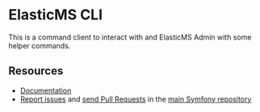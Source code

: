 # ElasticMS CLI

This is a command client to interact with and ElasticMS Admin with some helper commands.

Resources
---------

* [Documentation](https://ems-project.github.io/#/elasticms-cli/index)
* [Report issues](https://github.com/ems-project/elasticms/issues) and
  [send Pull Requests](https://github.com/ems-project/elasticms/pulls)
  in the [main Symfony repository](https://github.com/ems-project/elasticms)
